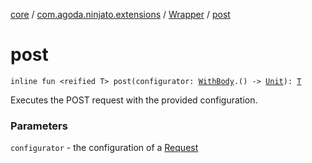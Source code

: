 [core](../../index.md) / [com.agoda.ninjato.extensions](../index.md) / [Wrapper](index.md) / [post](./post.md)

# post

`inline fun <reified T> post(configurator: `[`WithBody`](../../com.agoda.ninjato.http/-request/-configurator/-with-body/index.md)`.() -> `[`Unit`](https://kotlinlang.org/api/latest/jvm/stdlib/kotlin/-unit/index.html)`): `[`T`](post.md#T)

Executes the POST request with the provided configuration.

### Parameters

`configurator` - the configuration of a [Request](../../com.agoda.ninjato.http/-request/index.md)